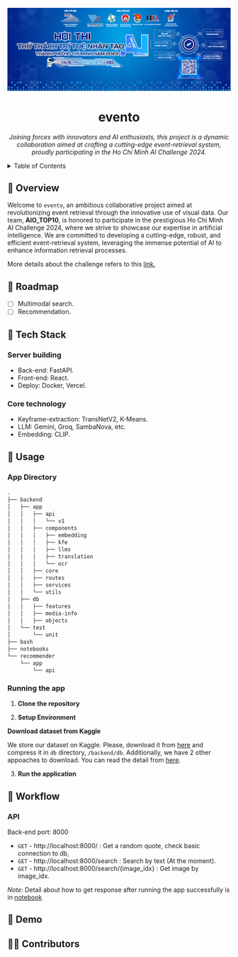 <p align="center">
  <img src="./docs/AIC2024-Banner website.png" width="1080">
</p>
<h1 align="center">evento</h1>

<p align="center">
  <em>Joining forces with innovators and AI enthusiasts, this project is a dynamic collaboration aimed at crafting a cutting-edge event-retrieval system, proudly participating in the Ho Chi Minh AI Challenge 2024.</em>
</p>

<!-- TABLE OF CONTENTS -->
<details>
  <summary>Table of Contents</summary>

- [📍 Overview](#-overview)
- [🎯 Roadmap](#-roadmap)
- [🤖Tech Stack](#-technologies-used)
- [🚀 Usage](#-getting-started)
- [👣 Workflow](#-workflow)
- [👀 Demo](#-demo)
- [🧑‍💻 Contributors](#-Contributors)
</details>

## 📍 Overview
Welcome to `evento`, an ambitious collaborative project aimed at revolutionizing event retrieval through the innovative use of visual data. Our team, **AIO_TOP10**, is honored to participate in the prestigious Ho Chi Minh AI Challenge 2024, where we strive to showcase our expertise in artificial intelligence. We are committed to developing a cutting-edge, robust, and efficient event-retrieval system, leveraging the immense potential of AI to enhance information retrieval processes.


More details about the challenge refers to this [link.](https://aichallenge.hochiminhcity.gov.vn/)


## 🎯 Roadmap

- [ ] Multimodal search.
- [ ] Recommendation.
 
## 🤖 Tech Stack

### Server building

- Back-end: FastAPI. 
- Front-end: React.
- Deploy: Docker, Vercel.

### Core technology

- Keyframe-extraction: TransNetV2, K-Means. 
- LLM: Gemini, Groq, SambaNova, etc. 
- Embedding: CLIP. 


## 🚀 Usage

### App Directory
```
.
├── backend
│   ├── app
│   │   ├── api
│   │   │   └── v1
│   │   ├── components
│   │   │   ├── embedding
│   │   │   ├── kfe               
│   │   │   ├── llms              
│   │   │   ├── translation              
│   │   │   └── ocr
│   │   ├── core
│   │   ├── routes
│   │   ├── services
│   │   └── utils
│   ├── db
│   │   ├── features
│   │   ├── media-info
│   │   ├── objects
│   └── test
│       └── unit
├── bash
├── notebooks
└── recommender
    └── app
        └── api
```

### Running the app

1. **Clone the repository**



2. **Setup Environment**



**Download dataset from Kaggle**

We store our dataset on Kaggle. Please, download it from [here](https://www.kaggle.com/datasets/pyetsvu/aic2024-extracted-data) and compress it in `db` directory, `/backend/db`.
Additionally, we have 2 other appoaches to download. You can read the detail from [here](backend/db/README.md).


3. **Run the application**



## 👣 Workflow

### API

Back-end port: 8000

- `GET` - http://localhost:8000/ : Get a random quote, check basic connection to db, 
- `GET` - http://localhost:8000/search : Search by text (At the moment). 
- `GET` - http://localhost:8000/search/{image_idx} : Get image by image_idx.

_Note:_ Detail about how to get response after running the app successfully is in [notebook](notebooks/dev_search_text_api.ipynb)



## 👀 Demo



## 🧑‍💻 Contributors

<!-- <a href="https://github.com/MinLee0210">
    <img src="https://avatars.githubusercontent.com/u/57653278?v=4">
</a> -->